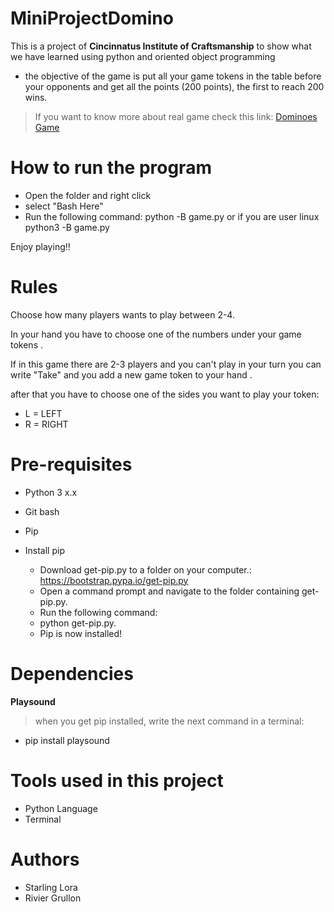 # MiniProjectDomino

 This is a project of **Cincinnatus Institute of Craftsmanship** to show what we have learned using python and oriented object programming
 
 * the objective of the game is put all your game tokens in the table before your opponents and get all the points (200  points), the first to reach 200 wins.

> If you want to know more about real game check this link: 
      [Dominoes Game](https://en.wikipedia.org/wiki/Dominoes)
      
# How to run the program 

 * Open the folder and right click
 * select "Bash Here"
 * Run the following command: python -B game.py or if you are user linux python3 -B game.py
 
 Enjoy playing!!
 
 
# Rules 



Choose how many players wants to play between 2-4.

In your hand you have to choose one of the numbers under your game tokens .

If in this game there are 2-3 players and you can't play in your turn you can write "Take" and you add a new game token to your hand .

after that you have to choose one of the sides you want to play your token:

* L = LEFT
* R = RIGHT





# Pre-requisites

* Python 3 x.x
* Git bash
* Pip



* Install pip
  

   * Download get-pip.py to a folder on your computer.: https://bootstrap.pypa.io/get-pip.py
   * Open a command prompt and navigate to the folder containing get-pip.py.
   * Run the following command:
   * python get-pip.py.
   * Pip is now installed!
   
 # Dependencies
 
  **Playsound**
  
  > when you get pip installed, write the next command in a terminal:
  * pip install playsound


# Tools used in this project

 * Python Language
 * Terminal 


# Authors

* Starling Lora
* Rivier Grullon
